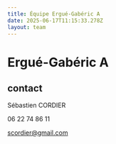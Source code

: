 ```yaml
---
title: Équipe Ergué-Gabéric A
date: 2025-06-17T11:15:33.278Z
layout: team
---
```


# Ergué-Gabéric A



## contact 

Sébastien CORDIER

06 22 74 86 11

scordier@gmail.com

